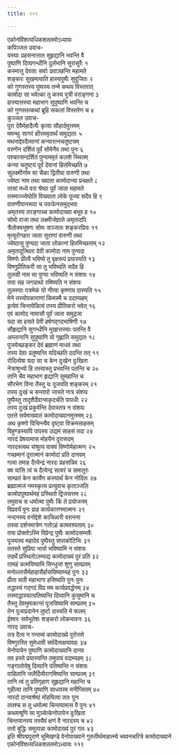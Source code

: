 ```yaml
---
title: ११९

---
```

एकोनविंशत्यधिकशततमोऽध्यायः  
कपिञ्जल उवाच-  
यस्याः प्रहसनात्तात सुहृद्यानि भवन्ति वै  
पुष्पाणि दिव्यगन्धीनि दुर्लभानि सुरासुरैः १  
कस्मात्तु देवताः सर्वाः प्रवाञ्छन्ति महामते  
शङ्करः सुखमायाति हास्यपुष्पैः सुपूजितः २  
को गुणस्तस्य पुष्पस्य तन्मे कथय विस्तरात्  
कामोदा सा भवेत्का तु कस्य पुत्री वराङ्गना ३  
हास्यात्तस्या महाभाग सुपुष्पाणि भवन्ति च  
को गुणस्तत्कथां ब्रूहि सकलां विस्तरेण च ४  
कुञ्जल उवाच-  
पुरा देवैर्महादैत्यैः कृत्वा सौहार्दमुत्तमम्  
ममन्थुः सागरं क्षीरममृतार्थं समुद्यताः ५  
मथनाद्देवदैत्यानां कन्यारत्नचतुष्टयम्  
वरुणेन दर्शितं पूर्वं सोमेनैव तथा पुनः ६  
पश्चात्सन्दर्शितं पुण्यममृतं कलशे स्थितम्  
कन्या चतुष्टयं पूर्वं देवानां हितमिच्छति ७  
सुलक्ष्मीर्नाम सा चैका द्वितीया वारुणी तथा  
ज्येष्ठा नाम तथा ख्याता कामोदान्या प्रचक्षते ८  
तासां मध्ये वरा श्रेष्ठा पूर्वं जाता महामते  
तस्माज्ज्येष्ठेति विख्याता लोके पूज्या सदैव हि ९  
वारुणीपानरूपा च पयःफेनसमुद्भवा  
अमृतस्य तरङ्गाच्च कामोदाख्या बभूव ह १०  
सोमो राजा तथा लक्ष्मीर्जज्ञाते अमृतादपि  
त्रैलोक्यभूषणः सोमः सञ्जातः शङ्करप्रियः ११  
मृत्युरोगहरा जाता सुराणां वारुणी तथा  
ज्येष्ठासु पुण्यदा जाता लोकानां हितमिच्छताम् १२  
अमृतादुत्थिता देवी कामोदा नाम पुण्यदा  
विष्णोः प्रीत्यै भविष्ये तु वृक्षरूपं प्रयास्यति १३  
विष्णुप्रीतिकरी सा तु भविष्यति सदैव हि  
तुलसी नाम सा पुण्या भविष्यति न संशयः १४  
तया सह जगन्नाथो रमिष्यति न संशयः  
तुलस्याः पत्रमेकं यो नीत्वा कृष्णाय दास्यति १५  
मेने तस्योपकाराणां किमस्मै च ददाम्यहम्  
इत्येवं चिन्तयेन्नित्यं तस्य प्रीतिकरो भवेत् १६  
एवं कामोद नामासौ पूर्वं जाता समुद्रजा  
यदा सा हसते देवी हर्षगद्गदभाषिणी १७  
सौहृद्यानि सुगन्धीनि मुखात्तस्याः पतन्ति वै  
अम्लानानि सुपुष्पाणि यो गृह्णाति समुद्यतः १८  
पूजयेच्छङ्करं देवं ब्रह्माणं माधवं तथा  
तस्य देवाः प्रतुष्यन्ति यदिच्छति ददन्ति तत् १९  
रोदित्येषा यदा सा च केन दुःखेन दुःखिता  
नेत्राश्रुभ्यो हि तस्यास्तु प्रभवन्ति पतन्ति च २०  
तानि चैव महाभाग हृद्यानि सुमहान्ति च  
सौरभेण विना तैस्तु यः पूजयति शङ्करम् २१  
तस्य दुःखं च सन्तापो जायते नात्र संशयः  
पुष्पैस्तु तादृशैर्देवान्सकृदर्चति पापधीः २२  
तस्य दुःखं प्रकुर्वन्ति देवास्तत्र न संशयः  
एतत्ते सर्वमाख्यातं कामोदाख्यानमुत्तमम् २३  
अथ कृष्णो विचिन्त्यैव दृष्ट्वा विक्रमसाहसम्  
विहुण्डस्यापि पापस्य उद्यमं साहसं तदा २४  
नारदं प्रेषयामास मोहयैनं दुरासदम्  
नारदस्त्वथ संश्रुत्य वाक्यं विष्णोर्महात्मनः २५  
गच्छमानं दुरात्मानं कामोदां प्रति दानवम्  
गत्वा तमाह दैत्येन्द्रं नारदः प्रहसन्निव २६  
क्व यासि त्वं च दैत्येन्द्र सत्वरं च समातुरः  
साम्प्रतं केन कार्येण कस्यार्थं केन नोदितः २७  
ब्रह्मात्मजं नमस्कृत्य प्रत्युवाच कृताञ्जलि  
कामोदपुष्पार्थमहं प्रस्थितो द्विजसत्तम २८  
तमुवाच स धर्मात्मा पुष्पैः किं ते प्रयोजनम्  
विप्रवर्यं पुनः प्राह कार्यकारणमात्मनः २९  
नन्दनस्य वनोद्देशे काचिन्नारी वरानना  
तस्या दर्शनमात्रेण गतोऽहं कामवश्यताम् ३०  
तया प्रोक्तोऽस्मि विप्रेन्द्र पुष्पैः कामोदसम्भवैः  
पूजयस्व महादेवं पुष्पैस्तु सप्तकोटिभिः ३१  
ततस्ते सुप्रिया भार्या भविष्यामि न संशयः  
तदर्थे प्रस्थितोऽस्म्यद्य कामोदाख्यं पुरं प्रति ३२  
तामहं कामयिष्यामि सिन्धुजां शुणु साम्प्रतम्  
मनोल्लासैर्महाहासैर्हासयिष्याम्यहं पुनः ३३  
प्रीता सती महाभागा हसिष्यति पुनः पुनः  
तद्धास्यं गद्गदं विप्र मम कार्यप्रवर्द्धनम् ३४  
तस्माद्धास्यात्पतिष्यन्ति दिव्यानि कुसुमानि च  
तैस्तु देवमुमाकान्तं पूजयिष्यामि साम्प्रतम् ३५  
तेन पूजाप्रदानेन तुष्टो दास्यति मे फलम्  
ईश्वरः सर्वभूतेशः शङ्करो लोकभावनः ३६  
नारद उवाच-  
तत्र दैत्य न गन्तव्यं कामोदाख्ये पुरोत्तमे  
विष्णुरस्ति सुमेधावी सर्वदैत्यक्षयावहः ३७  
येनोपायेन पुष्पाणि कामोदाख्यानि दानव  
तव हस्ते प्रयास्यन्ति तमुपायं वदाम्यहम् ३८  
गङ्गातोयेषु दिव्यानि पतिष्यन्ति न संशयः  
वाहितानि जलैर्दिव्यैरागमिष्यन्ति साम्प्रतम् ३९  
तानि त्वं तु प्रतिगृहाण सुहृद्यानि महान्ति च  
गृहीत्वा तानि पुष्पाणि साधयस्व मनीप्सितम् ४०  
नारदो दानवश्रेष्ठं मोहयित्वा ततः पुनः  
ततश्च स तु धर्मात्मा चिन्तयामास वै पुनः ४१  
कथमश्रूणि सा मुञ्चेत्केनोपायेन दुःखिता  
चिन्तयानस्य तस्यैवं क्षणं वै नारदस्य च ४२  
ततो बुद्धिः समुत्पन्ना कामोदाख्यं पुरं गतः ४३  
 इति श्रीपद्मपुराणे भूमिखण्डे वेनोपाख्याने गुरुतीर्थमाहात्म्ये च्यवनचरित्रे कामोदाख्याने एकोनविंशत्यधिकशततमोऽध्यायः ११९